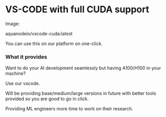 # VS-CODE with full CUDA support

Image:

aquanodeio/vscode-cuda:latest

You can use this on our platform on one-click.

### What it provides

Want to do your AI development seamlessly but having A100/H100 in your machine?

Use our vscode.

Will be providing base/medium/large versions in future with better tools provided so you are good to go in click.

Providing ML engineers more time to work on their research.